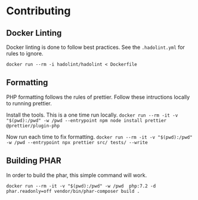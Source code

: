# Contributing

## Docker Linting
Docker linting is done to follow best practices. See the `.hadolint.yml` for rules to ignore.

`docker run --rm -i hadolint/hadolint < Dockerfile`

## Formatting
PHP formatting follows the rules of prettier. Follow these intructions locally to running prettier.

Install the tools. This is a one time run locally.
`docker run --rm -it -v "$(pwd):/pwd" -w /pwd --entrypoint npm node install prettier @prettier/plugin-php`

Now run each time to fix formatting.
`docker run --rm -it -v "$(pwd):/pwd" -w /pwd --entrypoint npx prettier src/ tests/ --write`

## Building PHAR
In order to build the phar, this simple command will work.

`docker run --rm -it -v "$(pwd):/pwd" -w /pwd  php:7.2 -d phar.readonly=off vendor/bin/phar-composer build .`
